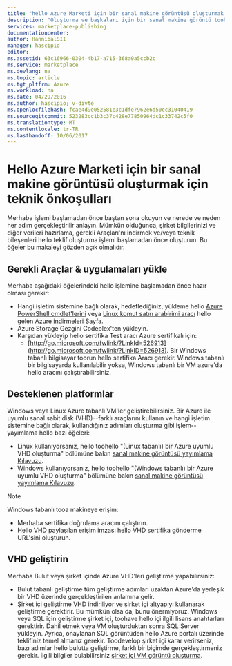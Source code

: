 ```yaml
---
title: "hello Azure Marketi için bir sanal makine görüntüsü oluşturmak için aaaTechnical önkoşulları | Microsoft Docs"
description: "Oluşturma ve başkaları için bir sanal makine görüntü toohello Azure Marketi dağıtma hello gereksinimleri anlamak toopurchase."
services: marketplace-publishing
documentationcenter: 
author: HannibalSII
manager: hascipio
editor: 
ms.assetid: 63c16966-0304-4b17-a715-368a0a5ccb2c
ms.service: marketplace
ms.devlang: na
ms.topic: article
ms.tgt_pltfrm: Azure
ms.workload: na
ms.date: 04/29/2016
ms.author: hascipio; v-divte
ms.openlocfilehash: fcae4d9e052581e3c1dfe7962e6d50ec31040419
ms.sourcegitcommit: 523283cc1b3c37c428e77850964dc1c33742c5f0
ms.translationtype: MT
ms.contentlocale: tr-TR
ms.lasthandoff: 10/06/2017
---
```

# <a name="technical-prerequisites-for-creating-a-virtual-machine-image-for-hello-azure-marketplace"></a>Hello Azure Marketi için bir sanal makine görüntüsü oluşturmak için teknik önkoşulları
Merhaba işlemi başlamadan önce baştan sona okuyun ve nerede ve neden her adım gerçekleştirilir anlayın. Mümkün olduğunca, şirket bilgilerinizi ve diğer verileri hazırlama, gerekli Araçları'nı indirmek ve/veya teknik bileşenleri hello teklif oluşturma işlemi başlamadan önce oluşturun. Bu öğeler bu makaleyi gözden açık olmalıdır.  

## <a name="download-needed-tools--applications"></a>Gerekli Araçlar & uygulamaları yükle
Merhaba aşağıdaki öğelerindeki hello işlemine başlamadan önce hazır olması gerekir:

* Hangi işletim sistemine bağlı olarak, hedeflediğiniz, yükleme hello [Azure PowerShell cmdlet'lerini](https://www.microsoft.com/web/handlers/webpi.ashx/getinstaller/WindowsAzurePowershellGet.3f.3f.3fnew.appids) veya [Linux komut satırı arabirimi aracı](https://go.microsoft.com/fwlink/?LinkId=253472&clcid=0x409) hello gelen [Azure indirmeleri](https://azure.microsoft.com/downloads/) Sayfa.
* Azure Storage Gezgini Codeplex'ten yükleyin.
* Karşıdan yükleyip hello sertifika Test aracı Azure sertifikalı için:
  * [http://go.microsoft.com/fwlink/?LinkId=526913](http://go.microsoft.com/fwlink/?LinkID=526913). Bir Windows tabanlı bilgisayar toorun hello sertifika Aracı gerekir. Windows tabanlı bir bilgisayarda kullanılabilir yoksa, Windows tabanlı bir VM azure'da hello aracını çalıştırabilirsiniz.

## <a name="platforms-supported"></a>Desteklenen platformlar
Windows veya Linux Azure tabanlı VM'ler geliştirebilirsiniz. Bir Azure ile uyumlu sanal sabit disk (VHD)--farklı araçlarını kullanın ve hangi işletim sistemine bağlı olarak, kullandığınız adımları oluşturma gibi işlem--yayımlama hello bazı öğeleri:  

* Linux kullanıyorsanız, hello toohello "(Linux tabanlı) bir Azure uyumlu VHD oluşturma" bölümüne bakın [sanal makine görüntüsü yayımlama Kılavuzu](marketplace-publishing-vm-image-creation.md).
* Windows kullanıyorsanız, hello toohello "(Windows tabanlı) bir Azure uyumlu VHD oluşturma" bölümüne bakın [sanal makine görüntüsü yayımlama Kılavuzu](marketplace-publishing-vm-image-creation.md).

> [!NOTE]
> Windows tabanlı tooa makineye erişim:
> 
> * Merhaba sertifika doğrulama aracını çalıştırın.
> * Hello VHD paylaşılan erişim imzası hello VHD sertifika gönderme URL'sini oluşturun.
> 
> 

## <a name="develop-your-vhd"></a>VHD geliştirin
Merhaba Bulut veya şirket içinde Azure VHD'leri geliştirme yapabilirsiniz:

* Bulut tabanlı geliştirme tüm geliştirme adımları uzaktan Azure'da yerleşik bir VHD üzerinde gerçekleştirilen anlamına gelir.
* Şirket içi geliştirme VHD indiriliyor ve şirket içi altyapıyı kullanarak geliştirme gerektirir. Bu mümkün olsa da, bunu önermiyoruz. Windows veya SQL için geliştirme şirket içi, toohave hello içi ilgili lisans anahtarları gerektirir. Dahil etmek veya VM oluşturduktan sonra SQL Server yükleyin. Ayrıca, onaylanan SQL görüntüden hello Azure portalı üzerinde teklifiniz temel almanız gerekir. Toodevelop şirket içi karar verirseniz, bazı adımlar hello bulutta geliştirme, farklı bir biçimde gerçekleştirmeniz gerekir. İlgili bilgiler bulabilirsiniz [şirket içi VM görüntü oluşturma](marketplace-publishing-vm-image-creation-on-premise.md).

[link-acct-creation]:marketplace-publishing-accounts-creation-registration.md
